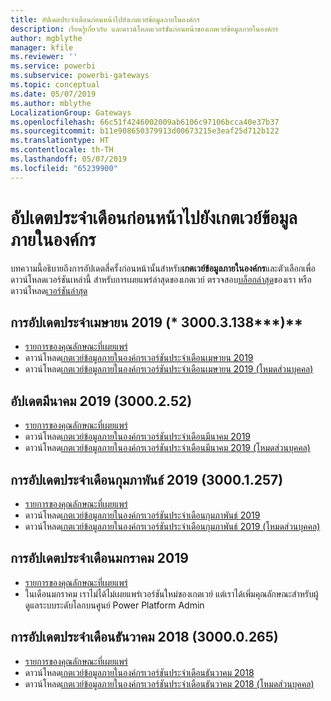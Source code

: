 ```yaml
---
title: อัปเดตประจำเดือนก่อนหน้าไปยังเกตเวย์ข้อมูลภายในองค์กร
description: เรียนรู้เกี่ยวกับ และดาวน์โหลดเวอร์ชันก่อนหน้าของเกตเวย์ข้อมูลภายในองค์กร
author: mgblythe
manager: kfile
ms.reviewer: ''
ms.service: powerbi
ms.subservice: powerbi-gateways
ms.topic: conceptual
ms.date: 05/07/2019
ms.author: mblythe
LocalizationGroup: Gateways
ms.openlocfilehash: 66c51f4246002009ab6106c97106bcca40e37b37
ms.sourcegitcommit: b11e908650379913d00673215e3eaf25d712b122
ms.translationtype: HT
ms.contentlocale: th-TH
ms.lasthandoff: 05/07/2019
ms.locfileid: "65239900"
---
```

# <a name="previous-monthly-updates-to-the-on-premises-data-gateway"></a>อัปเดตประจำเดือนก่อนหน้าไปยังเกตเวย์ข้อมูลภายในองค์กร

บทความนี้อธิบายถึงการอัปเดตสี่ครั้งก่อนหน้านั้นสำหรับ**เกตเวย์ข้อมูลภายในองค์กร**และตัวเลือกเพื่อดาวน์โหลดเวอร์ชันเหล่านี้  สำหรับการเผยแพร่ล่าสุดของเกตเวย์ ตรวจสอบ[บล็อกล่าสุด](https://powerbi.microsoft.com/blog/on-premises-data-gateway-May-2019-update-is-now-available)ของเรา หรือดาวน์โหลด[เวอร์ชันล่าสุด](https://go.microsoft.com/fwlink/?LinkId=820925&amp;clcid=0x409)

## <a name="april-2019-update-30003138"></a>**การอัปเดตประจำเมษายน 2019 (*** 3000.3.138***)**

- [รายการของคุณลักษณะที่เผยแพร่](https://powerbi.microsoft.com/blog/on-premises-data-gateway-April-2019-update-is-now-available)
- ดาวน์โหลด[เกตเวย์ข้อมูลภายในองค์กรเวอร์ชันประจำเดือนเมษายน 2019](http://download.microsoft.com/download/D/A/1/DA1FDDB8-6DA8-4F50-B4D0-18019591E182/GatewayInstall-19-04.exe)
- ดาวน์โหลด[เกตเวย์ข้อมูลภายในองค์กรเวอร์ชันประจำเดือนเมษายน 2019 (โหมดส่วนบุคคล)](http://download.microsoft.com/download/6/0/2/602A459E-E1A3-4FB9-B07F-FC2B60881900/On-premises%20data%20gateway%20(personal%20mode)-19-04.exe)

## <a name="march-2019-update-3000252"></a>อัปเดตมีนาคม 2019 (3000.2.52)

- [รายการของคุณลักษณะที่เผยแพร่](https://powerbi.microsoft.com/blog/on-premises-data-gateway-march-2019-update-is-now-available)
- ดาวน์โหลด[เกตเวย์ข้อมูลภายในองค์กรเวอร์ชันประจำเดือนมีนาคม 2019](http://download.microsoft.com/download/D/A/1/DA1FDDB8-6DA8-4F50-B4D0-18019591E182/GatewayInstall-19-03.exe)
- ดาวน์โหลด[เกตเวย์ข้อมูลภายในองค์กรเวอร์ชันประจำเดือนมีนาคม 2019 (โหมดส่วนบุคคล)](http://download.microsoft.com/download/6/0/2/602A459E-E1A3-4FB9-B07F-FC2B60881900/On-premises%20data%20gateway%20(personal%20mode)-19-03.exe)

## <a name="february-2019-update-30001257"></a>การอัปเดตประจำเดือนกุมภาพันธ์ 2019 (3000.1.257)

- [รายการของคุณลักษณะที่เผยแพร่](https://powerbi.microsoft.com/blog/on-premises-data-gateway-february-2019-update-is-now-available)
- ดาวน์โหลด[เกตเวย์ข้อมูลภายในองค์กรเวอร์ชันประจำเดือนกุมภาพันธ์ 2019](http://download.microsoft.com/download/D/A/1/DA1FDDB8-6DA8-4F50-B4D0-18019591E182/GatewayInstall-19-02.exe)
- ดาวน์โหลด[เกตเวย์ข้อมูลภายในองค์กรเวอร์ชันประจำเดือนกุมภาพันธ์ 2019 (โหมดส่วนบุคคล)](http://download.microsoft.com/download/6/0/2/602A459E-E1A3-4FB9-B07F-FC2B60881900/On-premises%20data%20gateway%20(personal%20mode)-19-02.exe)

## <a name="january-2019-update"></a>การอัปเดตประจำเดือนมกราคม 2019

- [รายการของคุณลักษณะที่เผยแพร่](https://powerbi.microsoft.com/blog/on-premises-data-gateway-management-in-the-power-platform-admin-center)
- ในเดือนมกราคม เราไม่ได้ไม่เผยแพร่เวอร์ชันใหม่ของเกตเวย์ แต่เราได้เพิ่มคุณลักษณะสำหรับผู้ดูแลระบบระดับโลกบนศูนย์ Power Platform Admin

## <a name="december-2018-update-30000265"></a>การอัปเดตประจำเดือนธันวาคม 2018 (3000.0.265)

- [รายการของคุณลักษณะที่เผยแพร่](https://powerbi.microsoft.com/blog/on-premises-data-gateway-december-2018-update-is-now-available)
- ดาวน์โหลด[เกตเวย์ข้อมูลภายในองค์กรเวอร์ชันประจำเดือนธันวาคม 2018](http://download.microsoft.com/download/D/A/1/DA1FDDB8-6DA8-4F50-B4D0-18019591E182/GatewayInstall-18-12.exe)
- ดาวน์โหลด[เกตเวย์ข้อมูลภายในองค์กรเวอร์ชันประจำเดือนธันวาคม 2018 (โหมดส่วนบุคคล)](http://download.microsoft.com/download/6/0/2/602A459E-E1A3-4FB9-B07F-FC2B60881900/On-premises%20data%20gateway%20(personal%20mode)-18-12.exe)